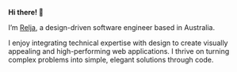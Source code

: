 **Hi there! 👋**

I’m <a href="https://zoricdev-io.vercel.app/" target="_blank" rel="noopener noreferrer">Relja</a>, a design-driven software engineer based in Australia.

I enjoy integrating technical expertise with design to create visually appealing and high-performing web applications. I thrive on turning complex problems into simple, elegant solutions through code.
